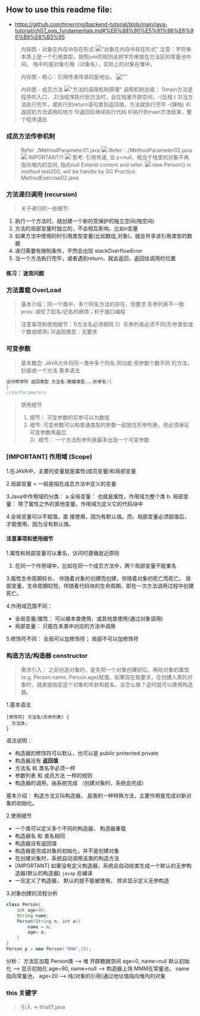 ## How to use this readme file:
* https://github.com/timerring/backend-tutorial/blob/main/java-tutorial/ch07_oop_fundamentals.md#%E6%88%90%E5%91%98%E6%96%B9%E6%B3%95

> 内存图 - 对象在内存中存在形式
> !["对象在内存中存在形式"](img01.jpg)
> 注意：字符串本质上是一个引用类型，按照jvm的规则会把字符串放在方法区的常量池中间。 
> 栈中的是对象引用（对象名），实际上的对象在堆中。

> 内存图 - 核心：引用传递传递的是地址。
> ![""](img02.png)
 
> 内存图 - 成员方法
> !["方法的调用机制原理"](img03.png)
> 调用机制总结： 1)main方法是程序的入口，
> 2)当程序执行到方法时，会在栈里开辟空间，-(压栈 ) 3)当方法执行完毕，或执行到return语句拿到返回值，方法就执行完毕 -(弹栈) 4)返回到方法调用的地方 5)返回后继续执行代码
> 6)执行到main方法结束，整个程序退出
>

### 成员方法传参机制
>  Refer ./MethodParameter01.java 
> ![](./04-methodparameter.png)
> Refer : ./MethodParameter02.java
>![](./05-methodparameter.png)
> IMPORTANT!!! ![](./06-methodparamter.png) 思考: 引用传递, 当 p=null，相当于栈里的对象不再指向堆内的空间, 指向null
> Extend content and refer: ![](./07-methodparameter.png) new Person() in method test200, will be handle by GC
Practice: MethodExercise02.java

### 方法递归调用 (recursion)
> 关于递归的一些细节:
 1. 执行一个方法时，就创建一个新的受保护的独立空间(栈空间)
 2. 方法的局部变量时独立的，不会相互影响，比如n变量
 3. 如果方法中使用的时引用类型变量(比如数组,对象)，就会共享该引用类型的数据
 4. 递归需要有限制条件，不然会出现 stackOverflowError
 5. 当一个方法执行完毕，或者遇到return，就会返回，返回给调用的位置
#### 练习： 迷宫问题

### 方法重载 OverLoad
> 基本介绍：同一个类中，多个同名方法的存在，但要求 形参列表不一致
> pros: 减轻了起名/记名的麻烦；利于接口编程

> 注意事项和使用细节：1)方法名必须相同 2）形参列表必须不同(形参类型或个数或顺序) 3)返回类型：无要求

### 可变参数
> 基本概念: JAVA允许将同一类中多个同名 同功能 但参数个数不同 的方法，封装成一个方法
> 基本语法
```java
访问修饰符 返回类型 方法名(数据类型...形参名){
}
//VarParameters
```
> 使用细节
> 1) 细节： 可变参数的实参可以为数组  
> 2) 细节:  可变参数可以和普通类型的参数一起放在形参列表，但必须保证可变参数再最后  
> 3）细节： 一个方法形参列表最多出现一个可变参数

### [IMPORTANT] 作用域 (Scope)
1.在JAVA中，主要的变量就是属性(成员变量)和局部变量

2.局部变量 = 一般是指在成员方法中定义的变量

3.Java中作用域的分类：
 a.全局变量： 也就是属性，作用域为整个类
 b. 局部变量： 除了属性之外的其他变量，作用域为定义它的代码块中

4.全局变量可以不赋值，直 接使用，因为有默认值。而，局部变量必须赋值后，才能使用，因为没有默认值。

#### 注意事项和使用细节
1.属性和局部变量可以重名，访问时遵循就近原则

2. 在同一个作用域中，比如在同一个成员方法中，两个局部变量不能重名

3.属性生命周期较长， 伴随着对象的创建而创建，伴随着对象的死亡而死亡。 局部变量，生命周期较短，伴随着代码块的生命周期，即在一次方法调用过程中创建死亡。

4.作用域范围不同：
- 全局变量/属性： 可以被本类使用，或其他类使用(通过对象调用)
- 局部变量： 只能在本类中对应的方法中调用

5.修饰符不同： 全局可以加修饰符； 局部不可以加修饰符

### 构造方法/构造器 constructor
> 需求引入： 之前创造对象时，是先把一个对象创建好后，再给对象的属性(e.g. Person.name, Person.age)赋值。如果现在我要求，在创建人类的对象时，就直接指定这个对象的年龄和姓名，该怎么做？这时就可以使用构造器。

1.基本语法
```
[修饰符] 方法名(形参列表) {
  方法体;
}
```
语法说明：       
- 构造器的修饰符可以默认，也可以是 public protected private
- 构造器没有 **返回值**
- 方法名 和 类名字必须一样   
- 参数列表 和 成员方法 一样的规则
- 构造器的调用，由系统完成 （创建对象时，系统会完成）

基本介绍： 构造方法又叫构造器， 是类的一种特殊方法，主要作用是完成对新对象的初始化。

2.使用细节
- 一个类可以定义多个不同的构造器， 构造器重载
- 构造器名 和 类名相同
- 构造器没有返回值
- 构造器是完成对象的初始化，并不是创建对象
- 在创建对象时，系统自动调用该类的构造方法
- [IMPORTANT] 如果没有定义构造器，系统会自动给类生成一个默认的无参构造器(默认的构造器) ``javap`` 反编译
- 一旦定义了构造器， 默认的就不能被使用， 除非显示定义无参构造

3.对象创建的流程分析
```java
class Person{
    int age=90;
    String name;
    Person(String n, int a){
        name = n;
        age= a;
    }
}
Person p = new Person("NNN",20);
```
分析： 方法区加载 Person类 --> 堆 开辟数据空间 age=0, name=null 默认初始化 --> 显示初始化 age=90, name=null --> 构造器上场 MMM在常量池， name指向常量池， age=20 --> 栈(对象的引用)通过地址值指向堆内的对象 

### this 关键字
>  引入 -> this01.java
